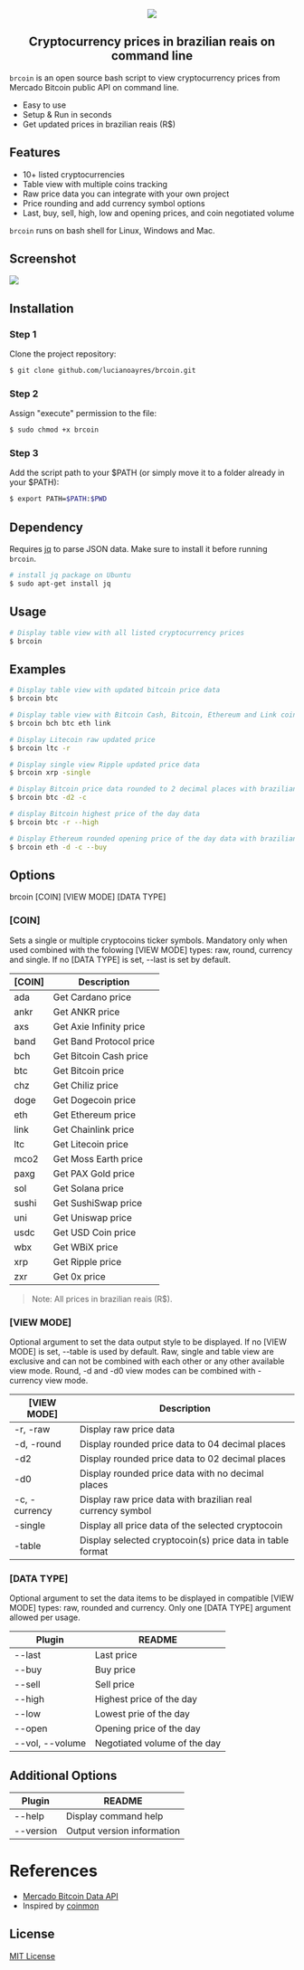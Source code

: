 <p align="center"><img src="https://user-images.githubusercontent.com/20209393/138746249-cb0e15dc-8a2f-4b2a-a3e1-c3490ca823ec.png" /></p>

<h2 align="center">Cryptocurrency prices in brazilian reais on command line</h2>

`brcoin` is an open source bash script to view cryptocurrency prices from Mercado Bitcoin public API on command line.

- Easy to use
- Setup & Run in seconds
- Get updated prices in brazilian reais (R$)

## Features

- 10+ listed cryptocurrencies
- Table view with multiple coins tracking
- Raw price data you can integrate with your own project
- Price rounding and add currency symbol options
- Last, buy, sell, high, low and opening prices, and coin negotiated volume

`brcoin` runs on bash shell for Linux, Windows and Mac.

## Screenshot

<img src="https://user-images.githubusercontent.com/20209393/138746175-add46342-53d5-4509-af57-8b4f8c5dcc47.png" />

## Installation

### Step 1

Clone the project repository:

```sh
$ git clone github.com/lucianoayres/brcoin.git
```

### Step 2

Assign "execute" permission to the file:

```sh
$ sudo chmod +x brcoin
```

### Step 3

Add the script path to your $PATH (or simply move it to a folder already in your $PATH):

```sh
$ export PATH=$PATH:$PWD
```

## Dependency

Requires [jq](https://stedolan.github.io/jq/) to parse JSON data. Make sure to install it before running `brcoin`.

```sh
# install jq package on Ubuntu
$ sudo apt-get install jq
```

## Usage

```sh
# Display table view with all listed cryptocurrency prices
$ brcoin
```

## Examples

```sh
# Display table view with updated bitcoin price data
$ brcoin btc
```

```sh
# Display table view with Bitcoin Cash, Bitcoin, Ethereum and Link coin updated price data
$ brcoin bch btc eth link
```

```sh
# Display Litecoin raw updated price
$ brcoin ltc -r
```

```sh
# Display single view Ripple updated price data
$ brcoin xrp -single
```

```sh
# Display Bitcoin price data rounded to 2 decimal places with brazilian real currency symbol
$ brcoin btc -d2 -c
```

```sh
# display Bitcoin highest price of the day data
$ brcoin btc -r --high
```

```sh
# Display Ethereum rounded opening price of the day data with brazilian real currency symbol
$ brcoin eth -d -c --buy
```

## Options

brcoin [COIN] [VIEW MODE] [DATA TYPE]

### [COIN]

Sets a single or multiple cryptocoins ticker symbols.
Mandatory only when used combined with the folowing [VIEW MODE] types: raw, round, currency and single. If no [DATA TYPE] is set, --last is set by default.

| [COIN] | Description             |
| ------ | ----------------------- |
| ada    | Get Cardano price       |
| ankr   | Get ANKR price          |
| axs    | Get Axie Infinity price |
| band   | Get Band Protocol price |
| bch    | Get Bitcoin Cash price  |
| btc    | Get Bitcoin price       |
| chz    | Get Chiliz price        |
| doge   | Get Dogecoin price      |
| eth    | Get Ethereum price      |
| link   | Get Chainlink price     |
| ltc    | Get Litecoin price      |
| mco2   | Get Moss Earth price    |
| paxg   | Get PAX Gold price      |
| sol    | Get Solana price        |
| sushi  | Get SushiSwap price     |
| uni    | Get Uniswap price       |
| usdc   | Get USD Coin price      |
| wbx    | Get WBiX price          |
| xrp    | Get Ripple price        |
| zxr    | Get 0x price            |

> Note: All prices in brazilian reais (R$).

### [VIEW MODE]

Optional argument to set the data output style to be displayed. If no [VIEW MODE] is set, --table is used by default. Raw, single and table view are exclusive and can not be combined with each other or any other available view mode. Round, -d and -d0 view modes can be combined with -currency view mode.

| [VIEW MODE]   | Description                                                |
| ------------- | ---------------------------------------------------------- |
| -r, -raw      | Display raw price data                                     |
| -d, -round    | Display rounded price data to 04 decimal places            |
| -d2           | Display rounded price data to 02 decimal places            |
| -d0           | Display rounded price data with no decimal places          |
| -c, -currency | Display raw price data with brazilian real currency symbol |
| -single       | Display all price data of the selected cryptocoin          |
| -table        | Display selected cryptocoin(s) price data in table format  |

### [DATA TYPE]

Optional argument to set the data items to be displayed in compatible [VIEW MODE] types: raw, rounded and currency. Only one [DATA TYPE] argument allowed per usage.

| Plugin              | README                       |
| ------------------- | ---------------------------- |
| \-\-last            | Last price                   |
| \-\-buy             | Buy price                    |
| \-\-sell            | Sell price                   |
| \-\-high            | Highest price of the day     |
| \-\-low             | Lowest prie of the day       |
| \-\-open            | Opening price of the day     |
| \-\-vol, \-\-volume | Negotiated volume of the day |

## Additional Options

| Plugin      | README                     |
| ----------- | -------------------------- |
| \-\-help    | Display command help       |
| \-\-version | Output version information |

# References

- [Mercado Bitcoin Data API](https://www.mercadobitcoin.com.br/api-doc/)
- Inspired by [coinmon](https://github.com/bichenkk/coinmon)

## License

[MIT License](https://github.com/lucianoayres/brcoin/blob/main/LICENSE)
